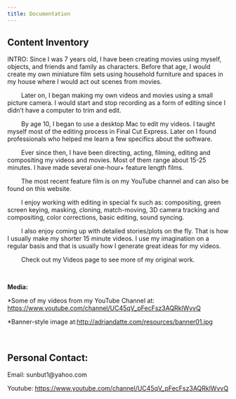 ```yaml
---
title: Documentation
---
```


Content Inventory
-----------------

INTRO: Since I was 7 years old, I have been creating movies using myself,
objects, and friends and family as characters. Before that age, I would create
my own miniature film sets using household furniture and spaces in my house
where I would act out scenes from movies. 

        Later on, I began making my own videos and movies using a small picture
camera. I would start and stop recording as a form of editing since I didn’t
have a computer to trim and edit. 

        By age 10, I began to use a desktop Mac to edit my videos. I taught
myself most of the editing process in Final Cut Express. Later on I found
professionals who helped me learn a few specifics about the software. 

        Ever since then, I have been directing, acting, filming, editing and
compositing my videos and movies. Most of them range about 15-25 minutes. I have
made several one-hour+ feature length films.

        The most recent feature film is on my YouTube channel and can also be
found on this website.

        I enjoy working with editing in special fx such as: compositing, green
screen keying, masking, cloning, match-moving, 3D camera tracking and
compositing, color corrections, basic editing, sound syncing.

        I also enjoy coming up with detailed stories/plots on the fly. That is
how I usually make my shorter 15 minute videos. I use my imagination on a
regular basis and that is usually how I generate great ideas for my videos. 

        Check out my Videos page to see more of my original work.

 

**Media:**

\*Some of my videos from my YouTube Channel at:
<https://www.youtube.com/channel/UC45qV_pFecFsz3AQRklWvvQ>

\*Banner-style image at:<http://adriandatte.com/resources/banner01.jpg>

 

Personal Contact:
-----------------

Email: sunbut1\@yahoo.com

Youtube: <https://www.youtube.com/channel/UC45qV_pFecFsz3AQRklWvvQ>
